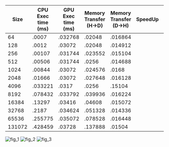 |Size|CPU Exec time (ms)| GPU Exec time (ms) | Memory Transfer (H->D) | Memory Transfer (D->H)| SpeedUp| Throughput (GB/s)|
|----|------------------|--------------------|------------------------|-----------------------|--------|------------------|
|64|.0007|.032768| .02048 | .016864 | | .0138175|
|128|.0012|.03072|.02048 | .014912 | | .0290461 |
|256| .00107 | .031744 | .023552 | .015104 | | .053084 |
|512| .00506 | .031744 | .0256 | .014688 | | .101767 |
|1024| .00844 | .03072 | .024576 | .0168 | | .19809 |
|2048| .01666 | .03072 | .027648 | .016128 | | .37436 |
|4096| .033221 | .0317 | .0256 | .15104 | | .80513 |
|8192| .078432 | .033792 | .039936 | .016224 | | 1.167 |
|16384| .13297 | .03416 | .04608 | .015072 | | 2.14345 |
|32768| .2187 | .034624 | .051328 | .014336 | | 3.992 |
|65536| .255775 | .035072 | .078528 | .016448 | | 5.5203 |
|131072| .428459 | .03728 | .137888 | .01504 | | 6.857 |

![fig_1](https://user-images.githubusercontent.com/84815326/226651991-0fa9ea7a-1ab3-4db9-b88c-61e10a6dc82e.png)
![fig_2](https://user-images.githubusercontent.com/84815326/226651993-4a29ca05-cbfc-4237-a383-e47dcda8438c.png)
![fig_3](https://user-images.githubusercontent.com/84815326/226651997-a093adcb-edd9-4af6-92bd-08dd3121643b.png)
